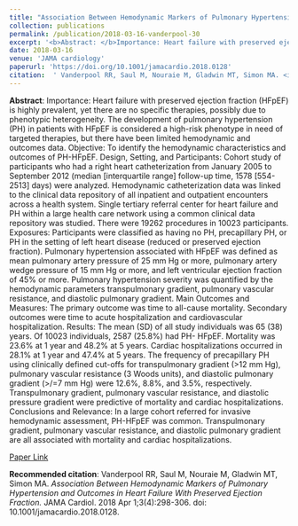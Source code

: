 ```yaml
--- 
title: "Association Between Hemodynamic Markers of Pulmonary Hypertension and Outcomes in Heart Failure With Preserved Ejection Fraction." 
collection: publications 
permalink: /publication/2018-03-16-vanderpool-30 
excerpt: '<b>Abstract: </b>Importance: Heart failure with preserved ejection fraction (HFpEF) is highly prevalent, yet there are no specific therapies, possibly due to phenotypic heterogeneity. The development of pulmonary hypertension (PH) in patients with HFpEF is considered a high-risk phenotype in need of targeted therapies, but there have [...]' 
date: 2018-03-16 
venue: 'JAMA cardiology' 
paperurl: 'https://doi.org/10.1001/jamacardio.2018.0128' 
citation:  ' Vanderpool RR, Saul M, Nouraie M, Gladwin MT, Simon MA. <i>Association Between Hemodynamic Markers of Pulmonary Hypertension and Outcomes in Heart Failure With Preserved Ejection Fraction.</i> JAMA Cardiol. 2018 Apr 1;3(4):298-306. doi: 10.1001/jamacardio.2018.0128.' 
--- 
```

<b>Abstract</b>:  Importance: Heart failure with preserved ejection fraction (HFpEF) is highly prevalent, yet there are no specific therapies, possibly due to phenotypic heterogeneity. The development of pulmonary hypertension (PH) in patients with HFpEF is considered a high-risk phenotype in need of targeted therapies, but there have been limited hemodynamic and outcomes data. Objective: To identify the hemodynamic characteristics and outcomes of PH-HFpEF. Design, Setting, and Participants: Cohort study of participants who had a right heart catheterization from January 2005 to September 2012 (median [interquartile range] follow-up time, 1578 [554-2513] days) were analyzed. Hemodynamic catheterization data was linked to the clinical data repository of all inpatient and outpatient encounters across a health system. Single tertiary referral center for heart failure and PH within a large health care network using a common clinical data repository was studied. There were 19262 procedures in 10023 participants. Exposures: Participants were classified as having no PH, precapillary PH, or PH in the setting of left heart disease (reduced or preserved ejection fraction). Pulmonary hypertension associated with HFpEF was defined as mean pulmonary artery pressure of 25 mm Hg or more, pulmonary artery wedge pressure of 15 mm Hg or more, and left ventricular ejection fraction of 45% or more. Pulmonary hypertension severity was quantified by the hemodynamic parameters transpulmonary gradient, pulmonary vascular resistance, and diastolic pulmonary gradient. Main Outcomes and Measures: The primary outcome was time to all-cause mortality. Secondary outcomes were time to acute hospitalization and cardiovascular hospitalization. Results: The mean (SD) of all study individuals was 65 (38) years. Of 10023 individuals, 2587 (25.8%) had PH- HFpEF. Mortality was 23.6% at 1 year and 48.2% at 5 years. Cardiac hospitalizations occurred in 28.1% at 1 year and 47.4% at 5 years. The frequency of precapillary PH using clinically defined cut-offs for transpulmonary gradient (>12 mm Hg), pulmonary vascular resistance (3 Woods units), and diastolic pulmonary gradient (>/=7 mm Hg) were 12.6%, 8.8%, and 3.5%, respectively. Transpulmonary gradient, pulmonary vascular resistance, and diastolic pressure gradient were predictive of mortality and cardiac hospitalizations. Conclusions and Relevance: In a large cohort referred for invasive hemodynamic assessment, PH-HFpEF was common. Transpulmonary gradient, pulmonary vascular resistance, and diastolic pulmonary gradient are all associated with mortality and cardiac hospitalizations.  
 
[Paper Link](https://doi.org/10.1001/jamacardio.2018.0128) 
 
<b>Recommended citation</b>:  Vanderpool RR, Saul M, Nouraie M, Gladwin MT, Simon MA. <i>Association Between Hemodynamic Markers of Pulmonary Hypertension and Outcomes in Heart Failure With Preserved Ejection Fraction.</i> JAMA Cardiol. 2018 Apr 1;3(4):298-306. doi: 10.1001/jamacardio.2018.0128. 
